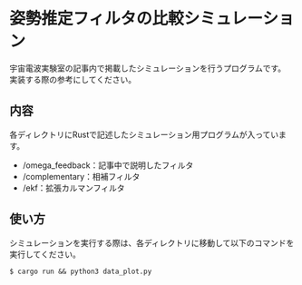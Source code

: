 # 姿勢推定フィルタの比較シミュレーション

宇宙電波実験室の記事内で掲載したシミュレーションを行うプログラムです。
実装する際の参考にしてください。

## 内容

各ディレクトリにRustで記述したシミュレーション用プログラムが入っています。

* /omega_feedback：記事中で説明したフィルタ
* /complementary：相補フィルタ
* /ekf：拡張カルマンフィルタ

## 使い方

シミュレーションを実行する際は、各ディレクトリに移動して以下のコマンドを実行してください。

```
$ cargo run && python3 data_plot.py
```
